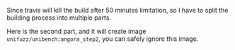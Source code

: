 Since travis will kill the build after 50 minutes limitation, so I have to split the building process into multiple parts.

Here is the second part, and it will create image `unifuzz/unibench:angora_step2`, you can safely ignore this image.